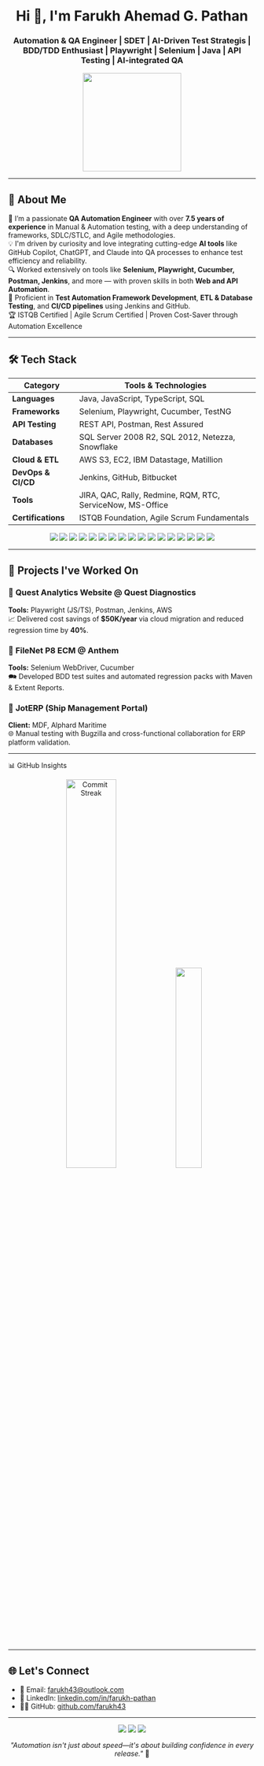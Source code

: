 <h1 align="center">Hi 👋, I'm Farukh Ahemad G. Pathan</h1>
<h3 align="center">Automation & QA Engineer | SDET | AI-Driven Test Strategis | BDD/TDD Enthusiast | Playwright | Selenium | Java | API Testing | AI-integrated QA</h3>

<p align="center">
  <img src="https://media.giphy.com/media/qgQUggAC3Pfv687qPC/giphy.gif" width="200"/>
</p>

---

## 🚀 About Me

🔧 I’m a passionate **QA Automation Engineer** with over **7.5 years of experience** in Manual & Automation testing, with a deep understanding of frameworks, SDLC/STLC, and Agile methodologies.  
💡 I'm driven by curiosity and love integrating cutting-edge **AI tools** like GitHub Copilot, ChatGPT, and Claude into QA processes to enhance test efficiency and reliability.  
🔍 Worked extensively on tools like **Selenium, Playwright, Cucumber, Postman, Jenkins**, and more — with proven skills in both **Web and API Automation**.  
📆 Proficient in **Test Automation Framework Development**, **ETL & Database Testing**, and **CI/CD pipelines** using Jenkins and GitHub.  
🏆 ISTQB Certified | Agile Scrum Certified | Proven Cost-Saver through Automation Excellence

---

## 🛠️ Tech Stack

| Category             | Tools & Technologies |
|----------------------|----------------------|
| **Languages**        | Java, JavaScript, TypeScript, SQL |
| **Frameworks**       | Selenium, Playwright, Cucumber, TestNG |
| **API Testing**      | REST API, Postman, Rest Assured |
| **Databases**        | SQL Server 2008 R2, SQL 2012, Netezza, Snowflake |
| **Cloud & ETL**      | AWS S3, EC2, IBM Datastage, Matillion |
| **DevOps & CI/CD**   | Jenkins, GitHub, Bitbucket |
| **Tools**            | JIRA, QAC, Rally, Redmine, RQM, RTC, ServiceNow, MS-Office |
| **Certifications**   | ISTQB Foundation, Agile Scrum Fundamentals |

<p align="center">
  <img src="https://img.shields.io/badge/Java-blue?style=flat-square" />
  <img src="https://img.shields.io/badge/Selenium-green?style=flat-square" />
  <img src="https://img.shields.io/badge/Playwright-purple?style=flat-square" />
  <img src="https://img.shields.io/badge/Cucumber-brightgreen?style=flat-square" />
  <img src="https://img.shields.io/badge/TestNG-orange?style=flat-square" />
  <img src="https://img.shields.io/badge/JavaScript-yellow?style=flat-square" />
  <img src="https://img.shields.io/badge/TypeScript-blue?style=flat-square" />
  <img src="https://img.shields.io/badge/GitHub-181717?style=flat-square&logo=github&logoColor=white" />
  <img src="https://img.shields.io/badge/Bitbucket-0052CC?style=flat-square&logo=bitbucket&logoColor=white" />
  <img src="https://img.shields.io/badge/ChatGPT-00A67E?style=flat-square" />
  <img src="https://img.shields.io/badge/Claude-AI-purple?style=flat-square" />
  <img src="https://img.shields.io/badge/Postman-FF6C37?style=flat-square&logo=postman&logoColor=white" />
  <img src="https://img.shields.io/badge/Rest_Assured-green?style=flat-square" />
  <img src="https://img.shields.io/badge/JIRA-0052CC?style=flat-square&logo=jira&logoColor=white" />
  <img src="https://img.shields.io/badge/Snowflake-29B2FE?style=flat-square&logo=snowflake&logoColor=white" />
  <img src="https://img.shields.io/badge/AWS_S3-orange?style=flat-square&logo=amazonaws&logoColor=white" />
  <img src="https://img.shields.io/badge/IBM_Datastage-blue?style=flat-square" />
</p>

---

## 🧠 Projects I've Worked On

### 🔹 **Quest Analytics Website** @ Quest Diagnostics  
**Tools:** Playwright (JS/TS), Postman, Jenkins, AWS  
📈 Delivered cost savings of **$50K/year** via cloud migration and reduced regression time by **40%**.

### 🔹 **FileNet P8 ECM** @ Anthem  
**Tools:** Selenium WebDriver, Cucumber  
🗪 Developed BDD test suites and automated regression packs with Maven & Extent Reports.

### 🔹 **JotERP** (Ship Management Portal)  
**Client:** MDF, Alphard Maritime  
🌐 Manual testing with Bugzilla and cross-functional collaboration for ERP platform validation.

---

📊 GitHub Insights
<p align="center"> <img src="https://github-readme-streak-stats.herokuapp.com/?user=farukh43&theme=radical" alt="Commit Streak" width="45%"/> <img src="https://github-readme-stats.vercel.app/api/top-langs/?username=farukh43&layout=compact&theme=radical" width="32.3%"/> </p>

---

## 🌐 Let's Connect

- 📧 Email: [farukh43@outlook.com](mailto:farukh43@outlook.com)  
- 💼 LinkedIn: [linkedin.com/in/farukh-pathan](https://www.linkedin.com/in/farukh-pathan)  
- 🧑‍💻 GitHub: [github.com/farukh43](https://github.com/farukh43)

---

<p align="center">
  <img src="https://img.shields.io/badge/Automation-Enthusiast-blue?style=flat-square" />
  <img src="https://img.shields.io/badge/QA-Specialist-green?style=flat-square" />
  <img src="https://img.shields.io/badge/SDET-Engineer-red?style=flat-square" />
</p>

<p align="center"> <em>"Automation isn't just about speed—it's about building confidence in every release."</em> 🚀 </p>
